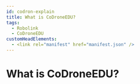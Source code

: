 ```yaml
---
id: codron-explain
title: What is CoDroneEDU?
tags:
  - Robolink
  - CoDroneEDU
customHeadElements:
  - <link rel="manifest" href="manifest.json" />
---
```



# What is CoDroneEDU?